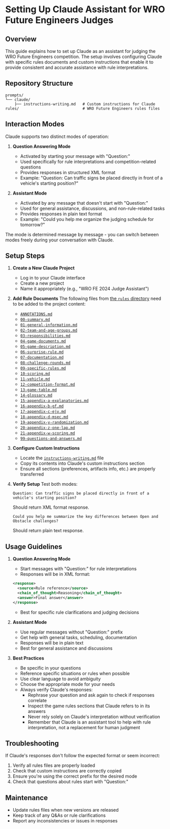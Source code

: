 # Setting Up Claude Assistant for WRO Future Engineers Judges

## Overview
This guide explains how to set up Claude as an assistant for judging the WRO Future Engineers competition. The setup involves configuring Claude with specific rules documents and custom instructions that enable it to provide consistent and accurate assistance with rule interpretations.

## Repository Structure
```
prompts/
└── claude/
    ├── instructions-writing.md   # Custom instructions for Claude
rules/                            # WRO Future Engineers rules files
```

## Interaction Modes

Claude supports two distinct modes of operation:

1. **Question Answering Mode**
   - Activated by starting your message with "Question:"
   - Used specifically for rule interpretations and competition-related questions
   - Provides responses in structured XML format
   - Example: "Question: Can traffic signs be placed directly in front of a vehicle's starting position?"

2. **Assistant Mode**
   - Activated by any message that doesn't start with "Question:"
   - Used for general assistance, discussions, and non-rule-related tasks
   - Provides responses in plain text format
   - Example: "Could you help me organize the judging schedule for tomorrow?"

The mode is determined message by message - you can switch between modes freely during your conversation with Claude.

## Setup Steps

1. **Create a New Claude Project**
   - Log in to your Claude interface
   - Create a new project
   - Name it appropriately (e.g., "WRO FE 2024 Judge Assistant")

2. **Add Rule Documents**
   The following files from [the `rules` directory](../../rules) need to be added to the project content:
   - [`ANNOTATIONS.md`](../../rules/ANNOTATIONS.md)
   - [`00-summary.md`](../../rules/00-summary.md)
   - [`01-general-information.md`](../../rules/01-general-information.md)
   - [`02-team-and-age-groups.md`](../../rules/02-team-and-age-groups.md)
   - [`03-responsibilities.md`](../../rules/03-responsibilities.md)
   - [`04-game-documents.md`](../../rules/04-game-documents.md)
   - [`05-game-description.md`](../../rules/05-game-description.md)
   - [`06-surprise-rule.md`](../../rules/06-surprise-rule.md)
   - [`07-documentation.md`](../../rules/07-documentation.md)
   - [`08-challenge-rounds.md`](../../rules/08-challenge-rounds.md)
   - [`09-specific-rules.md`](../../rules/09-specific-rules.md)
   - [`10-scoring.md`](../../rules/10-scoring.md)
   - [`11-vehicle.md`](../../rules/11-vehicle.md)
   - [`12-competition-format.md`](../../rules/12-competition-format.md)
   - [`13-game-table.md`](../../rules/13-game-table.md)
   - [`14-glossary.md`](../../rules/14-glossary.md)
   - [`15-appendix-a-explanatories.md`](../../rules/15-appendix-a-explanatories.md)
   - [`16-appendix-b-gf.md`](../../rules/16-appendix-b-gf.md)
   - [`17-appendix-c-ejv.md`](../../rules/17-appendix-c-ejv.md)
   - [`18-appendix-d-msec.md`](../../rules/18-appendix-d-msec.md)
   - [`19-appendix-y-randomization.md`](../../rules/19-appendix-y-randomization.md)
   - [`20-appendix-z-one-lap.md`](../../rules/20-appendix-z-one-lap.md)
   - [`21-appendix-w-scoring.md`](../../rules/21-appendix-w-scoring.md)
   - [`99-questions-and-answers.md`](../../rules/99-questions-and-answers.md)

3. **Configure Custom Instructions**
   - Locate the [`instructions-writing.md`](instructions-writing.md) file
   - Copy its contents into Claude's custom instructions section
   - Ensure all sections (preferences, artifacts info, etc.) are properly transferred

4. **Verify Setup**
   Test both modes:
   ```
   Question: Can traffic signs be placed directly in front of a vehicle's starting position?
   ```
   Should return XML format response.
   ```
   Could you help me summarize the key differences between Open and Obstacle challenges?
   ```
   Should return plain text response.

## Usage Guidelines

1. **Question Answering Mode**
   - Start messages with "Question:" for rule interpretations
   - Responses will be in XML format:
   ```xml
   <response>
     <source>Rule reference</source>
     <chain_of_thought>Reasoning</chain_of_thought>
     <answer>Final answer</answer>
   </response>
   ```
   - Best for specific rule clarifications and judging decisions

2. **Assistant Mode**
   - Use regular messages without "Question:" prefix
   - Get help with general tasks, scheduling, documentation
   - Responses will be in plain text
   - Best for general assistance and discussions

3. **Best Practices**
   - Be specific in your questions
   - Reference specific situations or rules when possible
   - Use clear language to avoid ambiguity
   - Choose the appropriate mode for your needs
   - Always verify Claude's responses:
     * Rephrase your question and ask again to check if responses correlate
     * Inspect the game rules sections that Claude refers to in its answers
     * Never rely solely on Claude's interpretation without verification
     * Remember that Claude is an assistant tool to help with rule interpretation, not a replacement for human judgment

## Troubleshooting

If Claude's responses don't follow the expected format or seem incorrect:
1. Verify all rules files are properly loaded
2. Check that custom instructions are correctly copied
3. Ensure you're using the correct prefix for the desired mode
4. Check that questions about rules start with "Question:"

## Maintenance

- Update rules files when new versions are released
- Keep track of any Q&As or rule clarifications
- Report any inconsistencies or issues in responses
